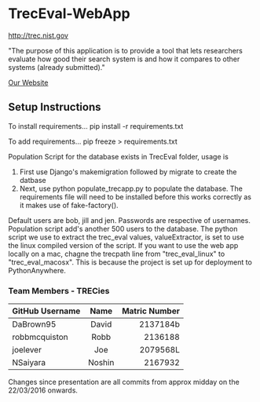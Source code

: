 # TrecEval-WebApp

http://trec.nist.gov

"The purpose of this application is to provide a tool that lets researchers evaluate how good their search system is and how it compares to other systems (already submitted)."

[Our Website](http://dabrown95.pythonanywhere.com/trecapp/)

## Setup Instructions

To install requirements… pip install -r requirements.txt

To add requirements… pip freeze > requirements.txt

Population Script for the database exists in TrecEval folder, usage is

1. First use Django's makemigration followed by migrate to create the datbase
2. Next, use python populate_trecapp.py to populate the database. The requirements file will need to be installed before
this works correctly as it makes use of fake-factory().

Default users are bob, jill and jen. Passwords are respective of usernames.
Population script add's another 500 users to the database.
The python script we use to extract the trec_eval values, valueExtractor, is set to use the linux compiled version of the script. If you want to use the web app locally on a mac, chagne the trecpath line from "trec_eval_linux" to "trec_eval_macosx". This is because the project is set up for deployment to PythonAnywhere.

### Team Members - TRECies

| GitHub Username | Name | Matric Number|
|-----------------|:----:|-------------:|
|DaBrown95        |David |2137184b      |
|robbmcquiston    |Robb  |2136188       |
|joelever         |Joe   |2079568L      |
|NSaiyara         |Noshin|2167932       |

Changes since presentation are all commits from approx midday on the 22/03/2016 onwards.

